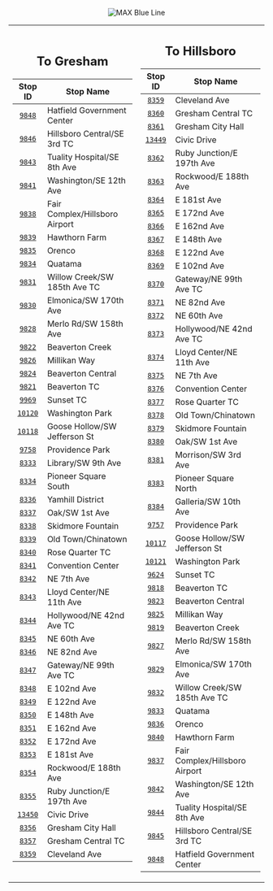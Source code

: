 <div align="center">

![MAX Blue Line](https://placehold.co/820x100/114C96/fff?text=Route+100+%28MAX+Blue+Line%29&font=montserrat)

<table>
<tr>
<td align="center" width=410>

## To Gresham

| Stop ID                                                                                         | Stop Name                      |
| :---------------------------------------------------------------------------------------------: | ------------------------------ |
| [`9848`](https://www.google.com/maps/search/?api=1&query=45.522204%2C-122.991022)               | Hatfield Government Center     |
| [`9846`](https://www.google.com/maps/search/?api=1&query=45.5213572763735%2C-122.984925948157)  | Hillsboro Central/SE 3rd TC    |
| [`9843`](https://www.google.com/maps/search/?api=1&query=45.5212880911494%2C-122.978016886765)  | Tuality Hospital/SE 8th Ave    |
| [`9841`](https://www.google.com/maps/search/?api=1&query=45.5211018165295%2C-122.969152056168)  | Washington/SE 12th Ave         |
| [`9838`](https://www.google.com/maps/search/?api=1&query=45.5270414684259%2C-122.945808297437)  | Fair Complex/Hillsboro Airport |
| [`9839`](https://www.google.com/maps/search/?api=1&query=45.5300119612249%2C-122.930380448947)  | Hawthorn Farm                  |
| [`9835`](https://www.google.com/maps/search/?api=1&query=45.5302571085505%2C-122.91546714289)   | Orenco                         |
| [`9834`](https://www.google.com/maps/search/?api=1&query=45.5230819209294%2C-122.888511243954)  | Quatama                        |
| [`9831`](https://www.google.com/maps/search/?api=1&query=45.5171174920948%2C-122.869873935386)  | Willow Creek/SW 185th Ave TC   |
| [`9830`](https://www.google.com/maps/search/?api=1&query=45.5097774129615%2C-122.851193099342)  | Elmonica/SW 170th Ave          |
| [`9828`](https://www.google.com/maps/search/?api=1&query=45.5050577818671%2C-122.841871858462)  | Merlo Rd/SW 158th Ave          |
| [`9822`](https://www.google.com/maps/search/?api=1&query=45.5002487633061%2C-122.832785421455)  | Beaverton Creek                |
| [`9826`](https://www.google.com/maps/search/?api=1&query=45.4951024629297%2C-122.821238158151)  | Millikan Way                   |
| [`9824`](https://www.google.com/maps/search/?api=1&query=45.4905011004336%2C-122.806766167497)  | Beaverton Central              |
| [`9821`](https://www.google.com/maps/search/?api=1&query=45.4916963655044%2C-122.801200432586)  | Beaverton TC                   |
| [`9969`](https://www.google.com/maps/search/?api=1&query=45.5100981340042%2C-122.780756760901)  | Sunset TC                      |
| [`10120`](https://www.google.com/maps/search/?api=1&query=45.5106531269153%2C-122.71633983488)  | Washington Park                |
| [`10118`](https://www.google.com/maps/search/?api=1&query=45.5179893728857%2C-122.693543601956) | Goose Hollow/SW Jefferson St   |
| [`9758`](https://www.google.com/maps/search/?api=1&query=45.5213214834868%2C-122.689886441539)  | Providence Park                |
| [`8333`](https://www.google.com/maps/search/?api=1&query=45.5191601075814%2C-122.681620407491)  | Library/SW 9th Ave             |
| [`8334`](https://www.google.com/maps/search/?api=1&query=45.5184955248011%2C-122.679145330676)  | Pioneer Square South           |
| [`8336`](https://www.google.com/maps/search/?api=1&query=45.5171526299949%2C-122.674171902776)  | Yamhill District               |
| [`8337`](https://www.google.com/maps/search/?api=1&query=45.5202804596563%2C-122.672146424037)  | Oak/SW 1st Ave                 |
| [`8338`](https://www.google.com/maps/search/?api=1&query=45.5230954685995%2C-122.671256313655)  | Skidmore Fountain              |
| [`8339`](https://www.google.com/maps/search/?api=1&query=45.5251796242201%2C-122.671353185505)  | Old Town/Chinatown             |
| [`8340`](https://www.google.com/maps/search/?api=1&query=45.5300567999826%2C-122.66491664178)   | Rose Quarter TC                |
| [`8341`](https://www.google.com/maps/search/?api=1&query=45.5300519305776%2C-122.661907990664)  | Convention Center              |
| [`8342`](https://www.google.com/maps/search/?api=1&query=45.5300550506696%2C-122.657740001116)  | NE 7th Ave                     |
| [`8343`](https://www.google.com/maps/search/?api=1&query=45.5300671719759%2C-122.65363838177)   | Lloyd Center/NE 11th Ave       |
| [`8344`](https://www.google.com/maps/search/?api=1&query=45.532772097942%2C-122.620708267355)   | Hollywood/NE 42nd Ave TC       |
| [`8345`](https://www.google.com/maps/search/?api=1&query=45.5287635644905%2C-122.602703268868)  | NE 60th Ave                    |
| [`8346`](https://www.google.com/maps/search/?api=1&query=45.5332206411059%2C-122.577794357852)  | NE 82nd Ave                    |
| [`8347`](https://www.google.com/maps/search/?api=1&query=45.5302691055218%2C-122.563577524511)  | Gateway/NE 99th Ave TC         |
| [`8348`](https://www.google.com/maps/search/?api=1&query=45.5225801194716%2C-122.557313657626)  | E 102nd Ave                    |
| [`8349`](https://www.google.com/maps/search/?api=1&query=45.5224471468643%2C-122.536798921015)  | E 122nd Ave                    |
| [`8350`](https://www.google.com/maps/search/?api=1&query=45.5222365245086%2C-122.509687039942)  | E 148th Ave                    |
| [`8351`](https://www.google.com/maps/search/?api=1&query=45.5221210203267%2C-122.495466997831)  | E 162nd Ave                    |
| [`8352`](https://www.google.com/maps/search/?api=1&query=45.5220482901345%2C-122.485172754395)  | E 172nd Ave                    |
| [`8353`](https://www.google.com/maps/search/?api=1&query=45.5219320313549%2C-122.476142694649)  | E 181st Ave                    |
| [`8354`](https://www.google.com/maps/search/?api=1&query=45.520397604478%2C-122.470536524832)   | Rockwood/E 188th Ave           |
| [`8355`](https://www.google.com/maps/search/?api=1&query=45.5155765937111%2C-122.459174475012)  | Ruby Junction/E 197th Ave      |
| [`13450`](https://www.google.com/maps/search/?api=1&query=45.5079717219104%2C-122.441301600866) | Civic Drive                    |
| [`8356`](https://www.google.com/maps/search/?api=1&query=45.505687425517%2C-122.435826336782)   | Gresham City Hall              |
| [`8357`](https://www.google.com/maps/search/?api=1&query=45.502472966173%2C-122.426643405794)   | Gresham Central TC             |
| [`8359`](https://www.google.com/maps/search/?api=1&query=45.5017723342339%2C-122.418449726735)  | Cleveland Ave                  |

</td>
<td align="center" width=410>

## To Hillsboro

| Stop ID                                                                                         | Stop Name                      |
| :---------------------------------------------------------------------------------------------: | ------------------------------ |
| [`8359`](https://www.google.com/maps/search/?api=1&query=45.5017723342339%2C-122.418449726735)  | Cleveland Ave                  |
| [`8360`](https://www.google.com/maps/search/?api=1&query=45.5027048597305%2C-122.427348083366)  | Gresham Central TC             |
| [`8361`](https://www.google.com/maps/search/?api=1&query=45.5059809966741%2C-122.436284812825)  | Gresham City Hall              |
| [`13449`](https://www.google.com/maps/search/?api=1&query=45.5082925858757%2C-122.441843251073) | Civic Drive                    |
| [`8362`](https://www.google.com/maps/search/?api=1&query=45.516502040044%2C-122.461119428588)   | Ruby Junction/E 197th Ave      |
| [`8363`](https://www.google.com/maps/search/?api=1&query=45.5207233790928%2C-122.471092945915)  | Rockwood/E 188th Ave           |
| [`8364`](https://www.google.com/maps/search/?api=1&query=45.5220645756665%2C-122.478074040133)  | E 181st Ave                    |
| [`8365`](https://www.google.com/maps/search/?api=1&query=45.5221400538572%2C-122.487140217377)  | E 172nd Ave                    |
| [`8366`](https://www.google.com/maps/search/?api=1&query=45.5222351970517%2C-122.497431740365)  | E 162nd Ave                    |
| [`8367`](https://www.google.com/maps/search/?api=1&query=45.5223435058001%2C-122.511614417374)  | E 148th Ave                    |
| [`8368`](https://www.google.com/maps/search/?api=1&query=45.5225560348638%2C-122.538703552019)  | E 122nd Ave                    |
| [`8369`](https://www.google.com/maps/search/?api=1&query=45.5226911012391%2C-122.559244326754)  | E 102nd Ave                    |
| [`8370`](https://www.google.com/maps/search/?api=1&query=45.530839025141%2C-122.563626896073)   | Gateway/NE 99th Ave TC         |
| [`8371`](https://www.google.com/maps/search/?api=1&query=45.5334782038965%2C-122.578437295634)  | NE 82nd Ave                    |
| [`8372`](https://www.google.com/maps/search/?api=1&query=45.5284911659404%2C-122.603341898276)  | NE 60th Ave                    |
| [`8373`](https://www.google.com/maps/search/?api=1&query=45.5329565531532%2C-122.621366792078)  | Hollywood/NE 42nd Ave TC       |
| [`8374`](https://www.google.com/maps/search/?api=1&query=45.5301463713758%2C-122.654334508265)  | Lloyd Center/NE 11th Ave       |
| [`8375`](https://www.google.com/maps/search/?api=1&query=45.53015%2C-122.658277)                | NE 7th Ave                     |
| [`8376`](https://www.google.com/maps/search/?api=1&query=45.530137848543%2C-122.662539549115)   | Convention Center              |
| [`8377`](https://www.google.com/maps/search/?api=1&query=45.5302353512818%2C-122.66555734012)   | Rose Quarter TC                |
| [`8378`](https://www.google.com/maps/search/?api=1&query=45.5246953346089%2C-122.671466795694)  | Old Town/Chinatown             |
| [`8379`](https://www.google.com/maps/search/?api=1&query=45.5228727583101%2C-122.671390260638)  | Skidmore Fountain              |
| [`8380`](https://www.google.com/maps/search/?api=1&query=45.5198597205757%2C-122.672522992326)  | Oak/SW 1st Ave                 |
| [`8381`](https://www.google.com/maps/search/?api=1&query=45.5181811277907%2C-122.675385866199)  | Morrison/SW 3rd Ave            |
| [`8383`](https://www.google.com/maps/search/?api=1&query=45.5192530913679%2C-122.679474777158)  | Pioneer Square North           |
| [`8384`](https://www.google.com/maps/search/?api=1&query=45.5199099188694%2C-122.681918753514)  | Galleria/SW 10th Ave           |
| [`9757`](https://www.google.com/maps/search/?api=1&query=45.521832999998%2C-122.68981599998)    | Providence Park                |
| [`10117`](https://www.google.com/maps/search/?api=1&query=45.5182356297709%2C-122.694089417009) | Goose Hollow/SW Jefferson St   |
| [`10121`](https://www.google.com/maps/search/?api=1&query=45.510661324633%2C-122.717244395707)  | Washington Park                |
| [`9624`](https://www.google.com/maps/search/?api=1&query=45.5103834911766%2C-122.781299103305)  | Sunset TC                      |
| [`9818`](https://www.google.com/maps/search/?api=1&query=45.4913303686551%2C-122.801723195359)  | Beaverton TC                   |
| [`9823`](https://www.google.com/maps/search/?api=1&query=45.4904249498466%2C-122.807441381743)  | Beaverton Central              |
| [`9825`](https://www.google.com/maps/search/?api=1&query=45.4954211232751%2C-122.821805929724)  | Millikan Way                   |
| [`9819`](https://www.google.com/maps/search/?api=1&query=45.5005843177686%2C-122.833325448821)  | Beaverton Creek                |
| [`9827`](https://www.google.com/maps/search/?api=1&query=45.505398884013%2C-122.842423579432)   | Merlo Rd/SW 158th Ave          |
| [`9829`](https://www.google.com/maps/search/?api=1&query=45.5101335586911%2C-122.851732209868)  | Elmonica/SW 170th Ave          |
| [`9832`](https://www.google.com/maps/search/?api=1&query=45.517375259177%2C-122.870517927838)   | Willow Creek/SW 185th Ave TC   |
| [`9833`](https://www.google.com/maps/search/?api=1&query=45.5233194229215%2C-122.889131375697)  | Quatama                        |
| [`9836`](https://www.google.com/maps/search/?api=1&query=45.5302983625332%2C-122.916198426399)  | Orenco                         |
| [`9840`](https://www.google.com/maps/search/?api=1&query=45.5299206129352%2C-122.931119810485)  | Hawthorn Farm                  |
| [`9837`](https://www.google.com/maps/search/?api=1&query=45.5269236271043%2C-122.946499150393)  | Fair Complex/Hillsboro Airport |
| [`9842`](https://www.google.com/maps/search/?api=1&query=45.5212310664826%2C-122.969867228068)  | Washington/SE 12th Ave         |
| [`9844`](https://www.google.com/maps/search/?api=1&query=45.5213148538066%2C-122.978728435998)  | Tuality Hospital/SE 8th Ave    |
| [`9845`](https://www.google.com/maps/search/?api=1&query=45.5214311941348%2C-122.985652551304)  | Hillsboro Central/SE 3rd TC    |
| [`9848`](https://www.google.com/maps/search/?api=1&query=45.522204%2C-122.991022)               | Hatfield Government Center     |

</td>
</tr>
</table>

</div>
